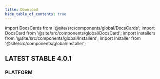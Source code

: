 ```yaml
---
title: Download
hide_table_of_contents: true
---
```


import DocsCards from '@site/src/components/global/DocsCards';
import DocsCard from '@site/src/components/global/DocsCard';
import Installers from '@site/src/components/global/Installers';
import Installer from '@site/src/components/global/Installer';

<DocsCards>
    <DocsCard>
        <h2>LATEST STABLE 4.0.1</h2>
        <h3>PLATFORM</h3>
        <Installers>
            <Installer title="Windows x64" icon="windows" link="https://github.com/simpleidserver/SimpleIdServer/releases/download/v4.0.1/SimpleIdServer-Windows-x64.zip" />
            <Installer title="Linux x64" icon="linux" link="https://github.com/simpleidserver/SimpleIdServer/releases/download/v4.0.1/SimpleIdServer-Linux-x64.zip" />
            <Installer title="Docker Hub" icon="docker" link="https://hub.docker.com/r/simpleidserver/idserver" />
        </Installers>
    </DocsCard>
</DocsCards>